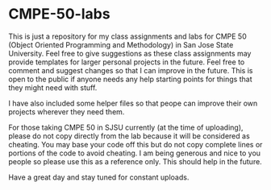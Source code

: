 # CMPE-50-labs
This is just a repository for my class assignments and labs for CMPE 50 (Object Oriented Programming and Methodology) in San Jose State University. Feel free to give suggestions as these class assignments may provide templates for larger personal projects in the future. Feel free to comment and suggest changes so that I can improve in the future. This is open to the public if anyone needs any help starting points for things that they might need with stuff.  

I have also included some helper files so that peope can improve their own projects wherever they need them.

For those taking CMPE 50 in SJSU currently (at the time of uploading), please do not copy directly from the lab because it will be considered as cheating. You may base your code off this but do not copy complete lines or portions of the code to avoid cheating. I am being generous and nice to you people so please use this as a reference only. This should help in the future.


 Have a great day and stay tuned for constant uploads.
